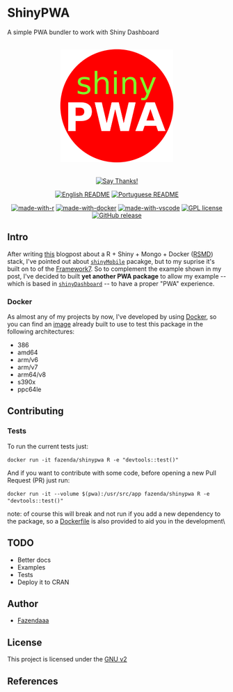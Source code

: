 # ShinyPWA

A simple PWA bundler to work with Shiny Dashboard

<div align = "center">
<br>
<img src="./img/logo.png" height=260>
<br>
<br>

[![Say Thanks!](https://img.shields.io/badge/Say%20Thanks-!-1EAEDB.svg?longCache=true&style=for-the-badge)](https://saythanks.io/to/lucas.carotta%40outlook.com)

[![English README](https://img.shields.io/badge/Language-EN-blue.svg?longCache=true&style=for-the-badge)](./README.md)
[![Portuguese README](https://img.shields.io/badge/Linguagem-PT-green.svg?longCache=true&style=for-the-badge)](./docs/readme/README.pt-br.md)

[![made-with-r](https://img.shields.io/badge/Made%20with-R-1f425f.svg?style=flat-square)](https://www.r-project.org/)
[![made-with-docker](https://img.shields.io/badge/Made%20with-Docker-important?style=flat-square)](https://www.docker.com/)
[![made-with-vscode](https://img.shields.io/badge/made%20with-vscode-blueviolet?style=flat-square)](https://code.visualstudio.com/)
[![GPL license](https://img.shields.io/badge/License-GPL-blue.svg?style=flat-square)](https://github.com/Fazendaaa/ShinyPWA/LICENSE.html)
[![GitHub release](https://img.shields.io/github/release/Fazendaaa/ShinyPWA.svg)](https://github.com/Fazendaaa/ShinyPWA/releases/)

</div>

## Intro

After writing [this](https://fazenda.hashnode.dev/analise-de-dados-site-banco-de-dados-tudo-no-isso-seu-pc-e-sem-precisar-instalar-o-r-shiny-e-o-mongo-ckcfwjz380058kns13oye8f03) blogpost about a R + Shiny + Mongo + Docker ([RSMD](https://github.com/Fazendaaa/RSMD)) stack, I've pointed out about [`shinyMobile`](https://github.com/RinteRface/shinyMobile) pacakge, but to my suprise it's built on to of the [Framework7](https://framework7.io/). So to complement the example shown in my post, I've decided to built **yet another PWA package** to allow my example -- which is based in [`shinyDashboard`](https://github.com/rstudio/shinydashboard) -- to have a proper "PWA" experience.

### Docker

As almost any of my projects by now, I've developed by using [Docker](https://www.docker.com/), so you can find an [image](https://hub.docker.com/r/fazenda/shinypwa) already built to use to test this package in the following architectures:

- 386
- amd64
- arm/v6
- arm/v7
- arm64/v8
- s390x
- ppc64le

## Contributing

### Tests

To run the current tests just:

```shell
docker run -it fazenda/shinypwa R -e "devtools::test()"
```

And if you want to contribute with some code, before opening a new Pull Request (PR) just run:

```shell
docker run -it --volume $(pwa):/usr/src/app fazenda/shinypwa R -e "devtools::test()"
```

note: of course this will break and not run if you add a new dependency to the package, so a [Dockerfile](./Dockerfile) is also provided to aid you in the development\

## TODO

- Better docs
- Examples
- Tests
- Deploy it to CRAN

## Author

- [Fazendaaa](https://github.com/Fazendaaa)

## License

This project is licensed under the [GNU v2](./LICENSE)

## References
